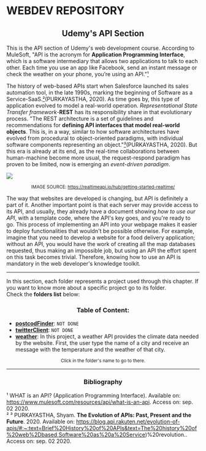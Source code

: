 # WEBDEV REPOSITORY

<h2 align="center">Udemy's API Section</h2>

This is the API section of Udemy's web development course. According to MuleSoft, "API is the acronym for **Application Programming Interface**, which is a software intermediary that allows two applications to talk to each other. Each time you use an app like Facebook, send an instant message or check the weather on your phone, you’re using an API."<a href="#1">¹</a> 

The history of web-based APIs start when Salesforce launched its sales automation tool, in the late 1990s, marking the beginning of Software as a Service-SaaS.<a href="#2">²</a>(PURKAYASTHA, 2020). As time goes by, this type of application evolved to model a real-world operation. *Representational State Transfer framework*-**REST** has its responsibility share in that evolutionary process. "The REST architecture is a set of guidelines and recommendations for **defining API interfaces that model real-world objects**. This is, in a way, similar to how software architectures have evolved from procedural to object-oriented paradigms, with individual software components representing an object."<a href="#1">³</a>(PURKAYASTHA, 2020). But this era is already at its end, as the real-time collaborations between human-machine become more usual, the request-respond paradigm has proven to be limited, now is emerging an *event-driven paradigm*.   

<img src="https://dzone.com/storage/temp/6664691-requestresponse.png"><p align="center"><sup>IMAGE SOURCE: https://realtimeapi.io/hub/getting-started-realtime/</sup></p></img>

The way that websites are developed is changing, but API is definitely a part of it. Another important point is that each server may provide access to its API, and usually, they already have a document showing *how to use our API*, with a template code, where the API's key goes, and you're ready to go. This process of implementing an API into your webpage makes it easier to deploy functionalities that wouldn't be possible otherwise. For example, imagine that you need to develop a website for a food delivery application; without an API, you would have the work of creating all the map databases requested, thus making an impossible job, but using an API the effort spent on this task becomes trivial. Therefore, knowing how to use an API is mandatory in the web developer's knowledge toolkit.

---

In this section, each folder represents a project used through this chapter. If you want to know more about a specific project go to its folder.  
Check the **folders list** below:

<h3 align="center">Table of Content:</h3>

*  [**postcodFinder**](): `NOT DONE`
*  [**twitterClient**](): `NOT DONE`
*  [**weather**](https://github.com/ItaloSSilva19/webdev/tree/master/API/weather): In this project, a weather API provides the climate data needed by the website. First, the user type the name of a city and receive an message with the temperature and the weather of that city. 

<p align="center"><sub>Click in the folder's name to go to there.</sub></p>

---

<h3 align="center">Bibliography</h3>

<a name="1">¹</a> WHAT is an API? (Application Programming Interface). Available on: https://www.mulesoft.com/resources/api/what-is-an-api. Access on: sep. 02 2020.  
<a name="2">² ³</a> PURKAYASTHA, Shyam. **The Evolution of APIs: Past, Present and the Future**. 2020. Available on: https://blog.api.rakuten.net/evolution-of-apis/#:~:text=Brief%20History%20of%20APIs&text=The%20history%20of%20web%2Dbased,Software%20as%20a%20Service)%20revolution.. Access on: sep. 02 2020.  

